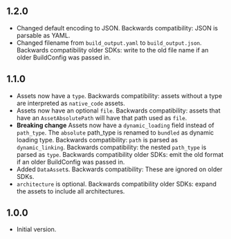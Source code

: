 ## 1.2.0

- Changed default encoding to JSON.
  Backwards compatibility: JSON is parsable as YAML.
- Changed filename from `build_output.yaml` to `build_output.json`.
  Backwards compatibility older SDKs: write to the old file name if an older BuildConfig was passed in.

## 1.1.0

- Assets now have a `type`.
  Backwards compatibility: assets without a type are interpreted as `native_code` assets.
- Assets now have an optional `file`.
  Backwards compatibility: assets that have an `AssetAbsolutePath` will have that path used as `file`.
- **Breaking change** Assets now have a `dynamic_loading` field instead of `path_type`.
  The `absolute` path_type is renamed to `bundled` as dynamic loading type.
  Backwards compatibility: `path` is parsed as `dynamic_linking`.
  Backwards compatibility: the nested `path_type` is parsed as `type`.
  Backwards compatibility older SDKs: emit the old format if an older BuildConfig was passed in.
- Added `DataAsset`s.
  Backwards compatibility: These are ignored on older SDKs.
- `architecture` is optional.
  Backwards compatibility older SDKs: expand the assets to include all architectures.

## 1.0.0

- Initial version.
